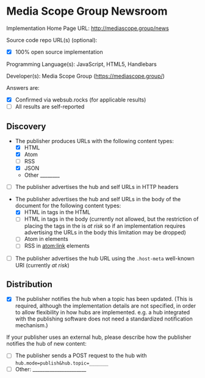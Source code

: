 # Media Scope Group Newsroom

Implementation Home Page URL: http://mediascope.group/news

Source code repo URL(s) (optional):
* [x] 100% open source implementation

Programming Language(s): JavaScript, HTML5, Handlebars

Developer(s): Media Scope Group (https://mediascope.group/)

Answers are:
* [x] Confirmed via websub.rocks (for applicable results)
* [ ] All results are self-reported

## Discovery

* The publisher produces URLs with the following content types:
  * [x] HTML
  * [x] Atom
  * [ ] RSS
  * [x] JSON
  * Other ________
* [ ] The publisher advertises the hub and self URLs in HTTP headers
* The publisher advertises the hub and self URLs in the body of the document for the following content types:
  * [x] HTML in <link> tags in the HTML <head>
  * [ ] HTML in <link> tags in the body (currently not allowed, but the restriction of placing the <link> tags in the <head> is *at risk* so if an implementation requires advertising the URLs in the body this limitation may be dropped)
  * [ ] Atom in <link> elements
  * [ ] RSS in <atom:link> elements
* [ ] The publisher advertises the hub URL using the `.host-meta` well-known URI (currently *at risk*)

## Distribution

* [x] The publisher notifies the hub when a topic has been updated. (This is required, although the implementation details are not specified, in order to allow flexibility in how hubs are implemented. e.g. a hub integrated with the publishing software does not need a standardized notification mechanism.)

If your publisher uses an external hub, please describe how the publisher notifies the hub of new content:

* [ ] The publisher sends a POST request to the hub with `hub.mode=publish&hub.topic=_______`
* [ ] Other: ______________________
